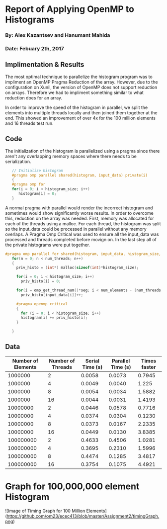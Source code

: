 # Report of Applying OpenMP to Histograms

### By: Alex Kazantsev and Hanumant Mahida
### Date: Febuary 2th, 2017

## Implimentation & Results
The most optimal technique to parallelize the histogram program was to impliment an OpenMP Pragma Reduction of the array. However, due to the configuration on Xunil, the version of OpenMP does not support reduction on arrays. Therefore we had to impliment something similar to what reduction does for an array. 

In order to improve the speed of the histogram in parallel, we split the elements into multiple threads locally and then joined them together at the end. This showed an improvement of over 4x for the 100 million elements and 16 threads test run. 

## Code
The initialization of the histogram is parallelized using a pragma since there aren't any overlapping memory spaces where there needs to be serialization.
```C
   // Initialize histogram
   #pragma omp parallel shared(histogram, input_data) private(i)
   {
   #pragma omp for
   for(i = 0; i < histogram_size; i++)
      histogram[i] = 0;
   }
```

A normal pragma with parallel would render the incorrect histogram and sometimes would show significantly worse results. In order to overcome this, reduction on the array was needed. First, memory was allocated for each of the threads using a malloc. For each thread, the histogram was split so the input_data could be processed in parallel without any memory overlaps. A Pragma Omp Critical was used to ensure all the input_data was processed and threads completed before movign on. In the last step all of the private histograms were put together. 

```C
#pragma omp parallel for shared(histogram, input_data, histogram_size, num_elements)   private(n, i, priv_histo)
   for(n = 0; n < num_threads; n++)
   {
     priv_histo = (int*) malloc(sizeof(int)*histogram_size);

     for(i = 0; i < histogram_size; i++)
       priv_histo[i] = 0;

     for(i = omp_get_thread_num()*seg; i < num_elements - (num_threads -                  omp_get_thread_num() - 1)*seg; i++)
       priv_histo[input_data[i]]++;

     #pragma openmp critical
     {
       for (i = 0; i < histogram_size; i++)
       histogram[i] += priv_histo[i];
     }

   }
```




## Data

| Number of Elements |	Number of Threads	| Serial Time (s)	| Parallel Time (s) |	Times faster |
| ------------------|-------------|-----------------|-------------------|--------------|
| 1000000	| 2 |	0.0058	| 0.0073 | 0.7945 |
| 1000000	| 4 | 0.0049	| 0.0040 | 1.225 |
| 1000000	| 8 | 0.0054 | 0.0034 | 1.5882 |
| 1000000	| 16 | 0.0044 |	0.0031 | 1.4193 |
| 10000000	| 2 | 0.0446 | 0.0578 | 0.7716 |
| 10000000	| 4 | 0.0374 | 0.0304	| 0.1230 |
| 10000000	| 8 | 0.0373 | 0.0167 | 2.2335 |
| 10000000	| 16 | 0.0449 |	0.0130 | 3.8385 |
| 100000000	| 2 | 0.4633 | 0.4506 | 1.0281 |
| 100000000	| 4 | 0.3695 | 0.2310 | 1.5996 |
| 100000000	| 8 | 0.4474 | 0.1285 | 3.4817 |
| 100000000	| 16 | 0.3754 |	0.1075	| 4.4921 |



# Graph for 100,000,000 element Histogram

![Image of Timing Graph for 100 Million Elements]
(https://github.com/om23/ecec413/blob/master/Assignment2/timingGraph.png)


